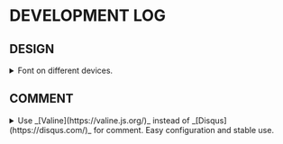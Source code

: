 # DEVELOPMENT LOG

## DESIGN

<details>

<summary>Font on different devices.</summary>

For posts on pc:

| element | font-size (px) | line-height (px) | font-weight |
| ------- | -------------- | ---------------- | ----------- |
| h1      | 30             | 38               | 400         |
| h2      | 24             | 32               | 400         |
| h3      | 20             | 28               | 400         |
| p       | 16             | 24               | 400         |

while for posts on mobile devices:

| element | font-size (px) | line-height (px) | font-weight |
| ------- | -------------- | ---------------- | ----------- |
| h1      | 28             | 34               | 400         |
| h2      | 22             | 28               | 400         |
| h3      | 20             | 25               | 400         |
| p       | 16             | 22               | 400         |

> From [关于移动端各平台字号研究（px\pt\dp\sp）](https://www.zcool.com.cn/article/ZNjUwNTQ0.html).

</details>

## COMMENT

<details>

<summary>Use _[Valine](https://valine.js.org/)_ instead of _[Disqus](https://disqus.com/)_ for comment. Easy configuration and stable use.</summary>


![20211209174606](https://shaun.oss-cn-beijing.aliyuncs.com/typora/20211209174606.png/watermark)

> That's why I abandon disqus...

</details>